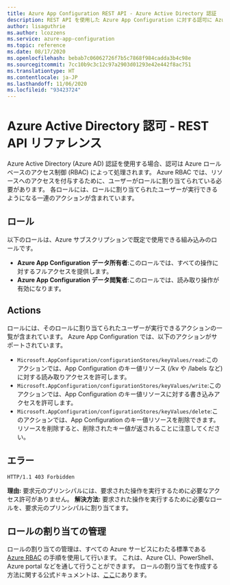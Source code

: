 ```yaml
---
title: Azure App Configuration REST API - Azure Active Directory 認証
description: REST API を使用した Azure App Configuration に対する認可に Azure Active Directory を使用する
author: lisaguthrie
ms.author: lcozzens
ms.service: azure-app-configuration
ms.topic: reference
ms.date: 08/17/2020
ms.openlocfilehash: bebab7c06062726f7b5c7868f984cadda3b4c98e
ms.sourcegitcommit: 7cc10b9c3c12c97a2903d01293e42e442f8ac751
ms.translationtype: HT
ms.contentlocale: ja-JP
ms.lasthandoff: 11/06/2020
ms.locfileid: "93423724"
---
```

# <a name="azure-active-directory-authorization---rest-api-reference"></a>Azure Active Directory 認可 - REST API リファレンス

Azure Active Directory (Azure AD) 認証を使用する場合、認可は Azure ロール ベースのアクセス制御 (RBAC) によって処理されます。 Azure RBAC では、リソースへのアクセスを付与するために、ユーザーがロールに割り当てられている必要があります。 各ロールには、ロールに割り当てられたユーザーが実行できるようになる一連のアクションが含まれています。

## <a name="roles"></a>ロール

以下のロールは、Azure サブスクリプションで既定で使用できる組み込みのロールです。

- **Azure App Configuration データ所有者**:このロールでは、すべての操作に対するフルアクセスを提供します。
- **Azure App Configuration データ閲覧者**:このロールでは、読み取り操作が有効になります。

## <a name="actions"></a>Actions

ロールには、そのロールに割り当てられたユーザーが実行できるアクションの一覧が含まれています。 Azure App Configuration では、以下のアクションがサポートされています。

- `Microsoft.AppConfiguration/configurationStores/keyValues/read`:このアクションでは、App Configuration のキー値リソース (/kv や /labels など) に対する読み取りアクセスを許可します。
- `Microsoft.AppConfiguration/configurationStores/keyValues/write`:このアクションでは、App Configuration のキー値リソースに対する書き込みアクセスを許可します。
- `Microsoft.AppConfiguration/configurationStores/keyValues/delete`:このアクションでは、App Configuration のキー値リソースを削除できます。 リソースを削除すると、削除されたキー値が返されることに注意してください。

## <a name="errors"></a>エラー

```http
HTTP/1.1 403 Forbidden
```

**理由:** 要求元のプリンシパルには、要求された操作を実行するために必要なアクセス許可がありません。
**解決方法:** 要求された操作を実行するために必要なロールを、要求元のプリンシパルに割り当てます。

## <a name="managing-role-assignments"></a>ロールの割り当ての管理

ロールの割り当ての管理は、すべての Azure サービスにわたる標準である [Azure RBAC](https://docs.microsoft.com/azure/role-based-access-control/overview) の手順を使用して行います。 これは、Azure CLI、PowerShell、Azure portal などを通して行うことができます。 ロールの割り当てを作成する方法に関する公式ドキュメントは、[ここ](https://docs.microsoft.com/azure/role-based-access-control/role-assignments-portal)にあります。
